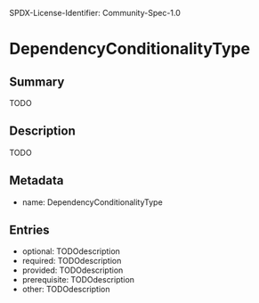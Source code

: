 SPDX-License-Identifier: Community-Spec-1.0

# DependencyConditionalityType

## Summary

TODO

## Description

TODO

## Metadata

- name: DependencyConditionalityType

## Entries

- optional: TODOdescription
- required: TODOdescription
- provided: TODOdescription
- prerequisite: TODOdescription
- other: TODOdescription
